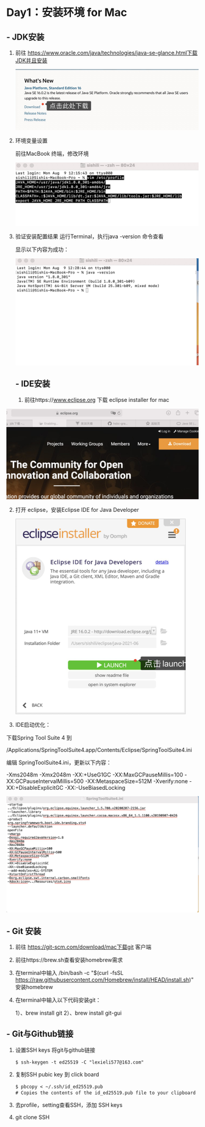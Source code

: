 # Day1：安装环境 for Mac

## - JDK安装

1. 前往 https://www.oracle.com/java/technologies/java-se-glance.html下载JDK并且安装

   <img src="image-20210809140234544.png" alt="image-20210809140234544" style="zoom:50%;" />



2. 环境变量设置

   前往MacBook 终端，修改环境

   <img src="image-20210809140318620.png" alt="image-20210809140318620" style="zoom:50%;" />



3. 验证安装配置结果
   运行Terminal，执行java -version 命令查看 

   显示以下内容为成功：

   <img src="image-20210809140505667.png" alt="image-20210809140505667" style="zoom:50%;" />

   ## - IDE安装

   1. 前往https://www.eclipse.org 下载 eclipse installer for mac

      

   

<img src="image-20210809140628874.png" alt="image-20210809140628874" style="zoom:50%;" />



2. 打开 eclipse，安装Eclipse IDE for Java Developer

   <img src="image-20210809140648700.png" alt="image-20210809140648700" style="zoom: 50%;" />



3.  IDE启动优化：

   下载Spring Tool Suite 4 到

   /Applications/SpringToolSuite4.app/Contents/Eclipse/SpringToolSuite4.ini

   编辑 SpringToolSuite4.ini，更新以下内容：

   -Xms2048m
   -Xmx2048m
   -XX:+UseG1GC
   -XX:MaxGCPauseMillis=100 
   -XX:GCPauseIntervalMillis=500
   -XX:MetaspaceSize=512M 
   -Xverify:none
   -XX:+DisableExplicitGC
   -XX:-UseBiasedLocking

   <img src="image-20210809140707761.png" alt="image-20210809140707761" style="zoom:50%;" />

   

   

   ## - Git 安装

   1. 前往 https://git-scm.com/download/mac下载git 客户端

   2. 前往https://brew.sh查看安装homebrew需求
   
   3. 在terminal中输入 /bin/bash -c "$(curl -fsSL https://raw.githubusercontent.com/Homebrew/install/HEAD/install.sh)" 安装homebrew
   
   4. 在terminal中输入以下代码安装git：
   
      1）、brew install git
      2）、brew install git-gui

   
   
   ## -  Git与Github链接

   1. 设置SSH keys 将git与github链接

      ```shell
      $ ssh-keygen -t ed25519 -C "lexieli577@163.com"
      ```
   
   
   
   2. 复制SSH pubic key 到 click board
   
      ```shell
      $ pbcopy < ~/.ssh/id_ed25519.pub
      # Copies the contents of the id_ed25519.pub file to your clipboard
      ```
   
   3. 去profile，setting查看SSH，添加 SSH keys
   4.  git clone SSH

